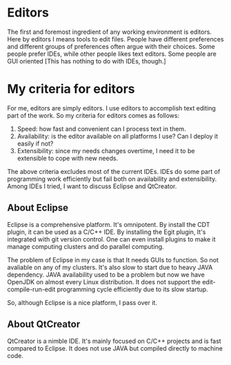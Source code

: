 # Editors

The first and foremost ingredient of any working environment is editors. Here by editors I means tools to edit files. People have different preferences and different groups of preferences often argue with their choices. Some people prefer IDEs, while other people likes text editors. Some people are GUI oriented [This has nothing to do with IDEs, though.]

# My criteria for editors

For me, editors are simply editors. I use editors to accomplish text editing part of the work. So my criteria for editors comes as follows:

1. Speed: how fast and convenient can I process text in them.
2. Availability: is the editor available on all platforms I use? Can I deploy it easily if not?
3. Extensibility: since my needs changes overtime, I need it to be extensible to cope with new needs.

The above criteria excludes most of the current IDEs. IDEs do some part of programming work efficiently but fail both on availability and extensibility. Among IDEs I tried, I want to discuss Eclipse and QtCreator. 

## About Eclipse

Eclipse is a comprehensive platform. It's omnipotent. By install the CDT plugin, it can be used as a C/C++ IDE. By installing the Egit plugin, It's integrated with git version control. One can even install plugins to make it manage computing clusters and do parallel computing.

The problem of Eclipse in my case is that It needs GUIs to function. So not avaliable on any of my clusters. It's also slow to start due to heavy JAVA dependency. JAVA availability used to be a problem but now we have OpenJDK on almost every Linux distribution. It does not support the edit-compile-run-edit programming cycle efficiently due to its slow startup.

So, although Eclipse is a nice platform, I pass over it.

## About QtCreator

QtCreator is a nimble IDE. It's mainly focused on C/C++ projects and is fast compared to Eclipse. It does not use JAVA but compiled directly to machine code. 





